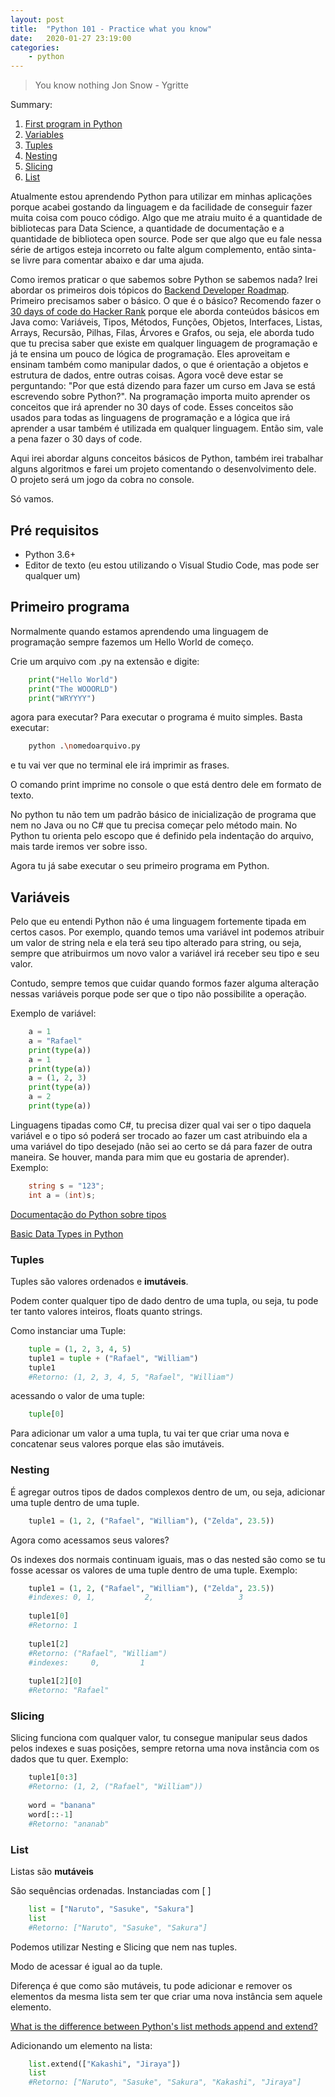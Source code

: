```yaml
---
layout: post
title:  "Python 101 - Practice what you know"
date:   2020-01-27 23:19:00
categories: 
    - python
---
```


> You know nothing Jon Snow - Ygritte

Summary:

1. [First program in Python](#primeiro-programa)
1. [Variables](#variáveis)
1. [Tuples](#tuples)
1. [Nesting](#nesting)
1. [Slicing](#slicing)
1. [List](#list)

Atualmente estou aprendendo Python para utilizar em minhas aplicações porque acabei gostando da linguagem e da facilidade de conseguir fazer muita coisa com pouco código. Algo que me atraiu muito é a quantidade de bibliotecas para Data Science, a quantidade de documentação e a quantidade de biblioteca open source. Pode ser que algo que eu fale nessa série de artigos esteja incorreto ou falte algum complemento, então sinta-se livre para comentar abaixo e dar uma ajuda.

Como iremos praticar o que sabemos sobre Python se sabemos nada? Irei abordar os primeiros dois tópicos do [Backend Developer Roadmap](https://roadmap.sh/backend). Primeiro precisamos saber o básico. O que é o básico? Recomendo fazer o [30 days of code do Hacker Rank](https://www.hackerrank.com/domains/tutorials/30-days-of-code) porque ele aborda conteúdos básicos em Java como: Variáveis, Tipos, Métodos, Funções, Objetos, Interfaces, Listas, Arrays, Recursão, Pilhas, Filas, Árvores e Grafos, ou seja, ele aborda tudo que tu precisa saber que existe em qualquer linguagem de programação e já te ensina um pouco de lógica de programação. Eles aproveitam e ensinam também como manipular dados, o que é orientação a objetos e estrutura de dados, entre outras coisas. Agora você deve estar se perguntando: "Por que está dizendo para fazer um curso em Java se está escrevendo sobre Python?". Na programação importa muito aprender os conceitos que irá aprender no 30 days of code. Esses conceitos são usados para todas as linguagens de programação e a lógica que irá aprender a usar também é utilizada em qualquer linguagem. Então sim, vale a pena fazer o 30 days of code.

Aqui irei abordar alguns conceitos básicos de Python, também irei trabalhar alguns algoritmos e farei um projeto comentando o desenvolvimento dele. O projeto será um jogo da cobra no console.

Só vamos.

## Pré requisitos

- Python 3.6+
- Editor de texto (eu estou utilizando o Visual Studio Code, mas pode ser qualquer um)

## Primeiro programa

Normalmente quando estamos aprendendo uma linguagem de programação sempre fazemos um Hello World de começo.

Crie um arquivo com .py na extensão e digite:

```python
    print("Hello World")
    print("The WOOORLD")
    print("WRYYYY")
```

agora para executar? Para executar o programa é muito simples. Basta executar:

```bash
    python .\nomedoarquivo.py
```

e tu vai ver que no terminal ele irá imprimir as frases.

O comando print imprime no console o que está dentro dele em formato de texto.

No python tu não tem um padrão básico de inicialização de programa que nem no Java ou no C# que tu precisa começar pelo método main. No Python tu orienta pelo escopo que é definido pela indentação do arquivo, mais tarde iremos ver sobre isso.

Agora tu já sabe executar o seu primeiro programa em Python.

## Variáveis

Pelo que eu entendi Python não é uma linguagem fortemente tipada em certos casos. Por exemplo, quando temos uma variável int podemos atribuir um valor de string nela e ela terá seu tipo alterado para string, ou seja, sempre que atribuirmos um novo valor a variável irá receber seu tipo e seu valor.

Contudo, sempre temos que cuidar quando formos fazer alguma alteração nessas variáveis porque pode ser que o tipo não possibilite a operação.

Exemplo de variável:

```python
    a = 1
    a = "Rafael"
    print(type(a))
    a = 1
    print(type(a))
    a = (1, 2, 3)
    print(type(a))
    a = 2
    print(type(a))
```

Linguagens tipadas como C#, tu precisa dizer qual vai ser o tipo daquela variável e o tipo só poderá ser trocado ao fazer um cast atribuindo ela a uma variável do tipo desejado (não sei ao certo se dá para fazer de outra maneira. Se houver, manda para mim que eu gostaria de aprender). Exemplo:

```csharp
    string s = "123";
    int a = (int)s;
```

[Documentação do Python sobre tipos](https://docs.python.org/3/library/stdtypes.html)

[Basic Data Types in Python](https://realpython.com/python-data-types/)

### Tuples

Tuples são valores ordenados e **imutáveis**. 

Podem conter qualquer tipo de dado dentro de uma tupla, ou seja, tu pode ter tanto valores inteiros, floats quanto strings.

Como instanciar uma Tuple:

```python
    tuple = (1, 2, 3, 4, 5)
    tuple1 = tuple + ("Rafael", "William")
    tuple1
    #Retorno: (1, 2, 3, 4, 5, "Rafael", "William")
```

acessando o valor de uma tuple:

```python
    tuple[0]
```

Para adicionar um valor a uma tupla, tu vai ter que criar uma nova e concatenar seus valores porque elas são imutáveis.

### Nesting

É agregar outros tipos de dados complexos dentro de um, ou seja, adicionar uma tuple dentro de uma tuple.

```python
    tuple1 = (1, 2, ("Rafael", "William"), ("Zelda", 23.5))
```

Agora como acessamos seus valores?

Os indexes dos normais continuam iguais, mas o das nested são como se tu fosse acessar os valores de uma tuple dentro de uma tuple. Exemplo:

```python
    tuple1 = (1, 2, ("Rafael", "William"), ("Zelda", 23.5))
    #indexes: 0, 1,           2,                   3
    
    tuple1[0]
    #Retorno: 1
    
    tuple1[2]
    #Retorno: ("Rafael", "William")
    #indexes:     0,         1
    
    tuple1[2][0]
    #Retorno: "Rafael"
```

### Slicing

Slicing funciona com qualquer valor, tu consegue manipular seus dados pelos indexes e suas posições, sempre retorna uma nova instância com os dados que tu quer. Exemplo:

```python
    tuple1[0:3]
    #Retorno: (1, 2, ("Rafael", "William"))
    
    word = "banana"
    word[::-1]
    #Retorno: "ananab"
```

### List

Listas são **mutáveis**

São sequências ordenadas. Instanciadas com [ ]

```python
    list = ["Naruto", "Sasuke", "Sakura"]
    list
    #Retorno: ["Naruto", "Sasuke", "Sakura"]
```

Podemos utilizar Nesting e Slicing  que nem nas tuples.

Modo de acessar é igual ao da tuple.

Diferença é que como são mutáveis, tu pode adicionar e remover os elementos da mesma lista sem ter que criar uma nova instância sem aquele elemento.

[What is the difference between Python's list methods append and extend?](https://stackoverflow.com/questions/252703/what-is-the-difference-between-pythons-list-methods-append-and-extend)

Adicionando um elemento na lista:

```python
    list.extend(["Kakashi", "Jiraya"])
    list
    #Retorno: ["Naruto", "Sasuke", "Sakura", "Kakashi", "Jiraya"]
```